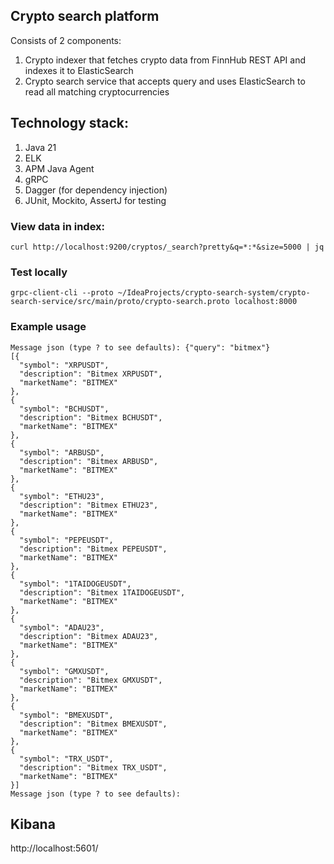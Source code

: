 ## Crypto search platform

Consists of 2 components:
1. Crypto indexer that fetches crypto data from FinnHub REST API and indexes it to ElasticSearch
2. Crypto search service that accepts query and uses ElasticSearch to read all matching cryptocurrencies

## Technology stack:
1. Java 21
2. ELK
3. APM Java Agent
4. gRPC
5. Dagger (for dependency injection)
6. JUnit, Mockito, AssertJ for testing

### View data in index:
```shell
curl http://localhost:9200/cryptos/_search?pretty&q=*:*&size=5000 | jq
```


### Test locally
```shell
grpc-client-cli --proto ~/IdeaProjects/crypto-search-system/crypto-search-service/src/main/proto/crypto-search.proto localhost:8000
```

### Example usage
```shell
Message json (type ? to see defaults): {"query": "bitmex"}
[{
  "symbol": "XRPUSDT",
  "description": "Bitmex XRPUSDT",
  "marketName": "BITMEX"
},
{
  "symbol": "BCHUSDT",
  "description": "Bitmex BCHUSDT",
  "marketName": "BITMEX"
},
{
  "symbol": "ARBUSD",
  "description": "Bitmex ARBUSD",
  "marketName": "BITMEX"
},
{
  "symbol": "ETHU23",
  "description": "Bitmex ETHU23",
  "marketName": "BITMEX"
},
{
  "symbol": "PEPEUSDT",
  "description": "Bitmex PEPEUSDT",
  "marketName": "BITMEX"
},
{
  "symbol": "1TAIDOGEUSDT",
  "description": "Bitmex 1TAIDOGEUSDT",
  "marketName": "BITMEX"
},
{
  "symbol": "ADAU23",
  "description": "Bitmex ADAU23",
  "marketName": "BITMEX"
},
{
  "symbol": "GMXUSDT",
  "description": "Bitmex GMXUSDT",
  "marketName": "BITMEX"
},
{
  "symbol": "BMEXUSDT",
  "description": "Bitmex BMEXUSDT",
  "marketName": "BITMEX"
},
{
  "symbol": "TRX_USDT",
  "description": "Bitmex TRX_USDT",
  "marketName": "BITMEX"
}]
Message json (type ? to see defaults): 
```

## Kibana
http://localhost:5601/


